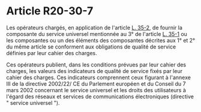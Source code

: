 # Article R20-30-7

Les opérateurs chargés, en application de l'article [L. 35-2][1], de fournir la composante du service universel mentionnée au 3° de l'article [L. 35-1][2] ou les composantes ou un des éléments des composantes décrites aux 1° et 2° du même article se conforment aux obligations de qualité de service définies par leur cahier des charges. 

Ces opérateurs publient, dans les conditions prévues par leur cahier des charges, les valeurs des indicateurs de qualité de service fixés par leur cahier des charges. Ces indicateurs comprennent ceux figurant à l'annexe III de la directive 2002/22/ CE du Parlement européen et du Conseil du 7 mars 2002 concernant le service universel et les droits des utilisateurs à l'égard des réseaux et services de communications électroniques (directive " service universel ").

 [1]: /affichCodeArticle.do?cidTexte=LEGITEXT000006070987&idArticle=LEGIARTI000006465807&dateTexte=&categorieLien=cid
 [2]: /affichCodeArticle.do?cidTexte=LEGITEXT000006070987&idArticle=LEGIARTI000006465416&dateTexte=&categorieLien=cid